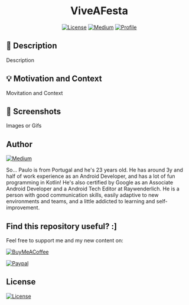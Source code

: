 <h1 align="center">ViveAFesta</h1>

<p align="center">
  <a href="https://opensource.org/licenses/Apache-2.0"><img alt="License" src="https://img.shields.io/badge/License-Apache%202.0-blue.svg"/></a>
  <a href="https://pauloaapereira.medium.com/"><img alt="Medium" src="https://badges.aleen42.com/src/medium.svg"/></a>
  <a href="https://github.com/pauloaapereira"><img alt="Profile" src="https://badges.aleen42.com/src/github.svg"/></a> 
</p>

## :scroll: Description
Description

## :bulb: Motivation and Context
Movitation and Context

## :camera_flash: Screenshots
Images or Gifs

## Author

<a href="https://twitter.com/pauloppereiraa"><img alt="Medium" src="https://badges.aleen42.com/src/twitter.svg"/></a>

So... Paulo is from Portugal and he's 23 years old. 
He has around 3y and half of work experience as an Android Developer, and has a lot of fun programming in Kotlin! 
He's also certified by Google as an Associate Android Developer and a Android Tech Editor at Raywenderlich.
He is a person with good communication skills, easily adaptive to new environments and teams, and a little addicted to learning and self-improvement.


## Find this repository useful? :]

Feel free to support me and my new content on: 

<a href="https://www.buymeacoffee.com/ppereira"><img alt="BuyMeACoffee" src="https://badges.aleen42.com/src/buymeacoffee.svg"/></a> 

<a href="https://www.paypal.com/donate?hosted_button_id=68Q9V7ZGGAW2W"><img alt="Paypal" src="https://badges.aleen42.com/src/paypal.svg"/></a> 

## License

<a href="https://opensource.org/licenses/Apache-2.0"><img alt="License" src="https://img.shields.io/badge/License-Apache%202.0-blue.svg"/></a>
